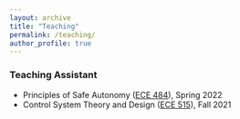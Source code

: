 ```yaml
---
layout: archive
title: "Teaching"
permalink: /teaching/
author_profile: true
---
```


### Teaching Assistant
- Principles of Safe Autonomy ([ECE 484](https://publish.illinois.edu/safe-autonomy/)), Spring 2022
- Control System Theory and Design ([ECE 515](https://courses.grainger.illinois.edu/ece515/fa2021/)), Fall 2021
